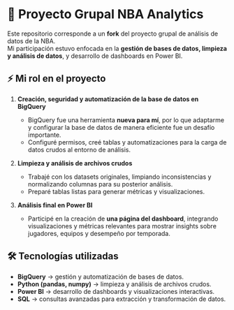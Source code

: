 # 🏀 Proyecto Grupal NBA Analytics

Este repositorio corresponde a un **fork** del proyecto grupal de análisis de datos de la NBA.  
Mi participación estuvo enfocada en la **gestión de bases de datos, limpieza y análisis de datos**, y desarrollo de dashboards en Power BI.

## ⚡ Mi rol en el proyecto

1. **Creación, seguridad y automatización de la base de datos en BigQuery**  
   - BigQuery fue una herramienta **nueva para mí**, por lo que adaptarme y configurar la base de datos de manera eficiente fue un desafío importante.  
   - Configuré permisos, creé tablas y automatizaciones para la carga de datos crudos al entorno de análisis.  

2. **Limpieza y análisis de archivos crudos**  
   - Trabajé con los datasets originales, limpiando inconsistencias y normalizando columnas para su posterior análisis.  
   - Preparé tablas listas para generar métricas y visualizaciones.  

3. **Análisis final en Power BI**  
   - Participé en la creación de **una página del dashboard**, integrando visualizaciones y métricas relevantes para mostrar insights sobre jugadores, equipos y desempeño por temporada.  

## 🛠️ Tecnologías utilizadas
- **BigQuery** → gestión y automatización de bases de datos.  
- **Python (pandas, numpy)** → limpieza y análisis de archivos crudos.  
- **Power BI** → desarrollo de dashboards y visualizaciones interactivas.  
- **SQL** → consultas avanzadas para extracción y transformación de datos.  
